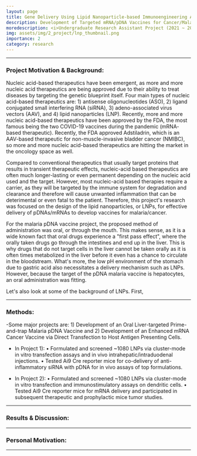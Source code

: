 ```yaml
---
layout: page
title: Gene Delivery Using Lipid Nanoparticle-based Immunoengineering Approach 
description: Development of Targeted mRNA/pDNA Vaccines for Cancer/Malaria Prevention and Protection 
moredescription: <i>Undergraduate Research Assistant Project (2021 ~ 2022)</i>
img: assets/img/2_project/lnp_thumbnail.png
importance: 2
category: research
---
```


---
### **Project Motivation & Background:**
Nucleic acid-based therapeutics have been emergent, as more and more nucleic acid therapeutics are being approved due to their
ability to treat diseases by targeting the genetic blueprint itself. Four main types of nucleic acid-based therapeutics are: 1) antisense
oligonucleotides (ASO), 2) ligand conjugated small interfering RNA (siRNA), 3) adeno-associated virus vectors (AAV), and 4) lipid nanoparticles (LNP).
Recently, more and more nucleic acid-based therapeutics have been approved by the FDA, the most famous being the two COVID-19 vaccines during the pandemic (mRNA-
based therapeutic). Recently, the FDA approved Adstiladrin, which is an AAV-based therapeutic for non-muscle-invasive bladder cancer (NMIBC), so more and more
nucleic acid-based therapeutics are hitting the market in the oncology space as well. 

Compared to conventional therapeutics that usually target proteins that results in transient therapeutic effects, nucleic-acid based therapeutics are often much
longer-lasting or even permanent depending on the nucleic acid used and the target. However, most nucleic-acid based therapies require a carrier, as they will be
targeted by the immune system for degradation and clearance and therefore will cause unwanted inflammation that can be deterimental or even fatal to the patient.
Therefore, this project's research was focused on the design of the lipid nanoparticles, or LNPs, for effective delivery of pDNAs/mRNAs to develop vaccines for malaria/cancer.

For the malaria pDNA vaccine project, the proposed method of administration was oral, or through the mouth. This makes sense, as it is a wide known fact that oral drugs experience a
"first pass effect", where the orally taken drugs go through the intestines and end up in the liver. This is why drugs that do not target cells in the liver cannot be taken
orally as it is often times metabolized in the liver before it even has a chance to circulate in the bloodstream. What's more, the low pH environment of the stomach due to
gastric acid also necessitates a delivery mechanism such as LNPs. However, because the target of the pDNA malaria vaccine is hepatocytes, an oral administration was fitting. 



Let's also look at some of the background of LNPs. First, 






---

### **Methods:**
-Some major projects are: 1) Development of an Oral Liver-targeted Prime-and-trap Malaria pDNA Vaccine and 2) Development of an Enhanced mRNA Cancer Vaccine via Direct Transfection to Host Antigen Presenting Cells.

- In Project 1):
• Formulated and screened ~1080 LNPs via cluster-mode in vitro transfection assays and in vivo intrahepatic/intraduodenal injections.
• Tested Ai9 Cre reporter mice for co-delivery of anti-inflammatory siRNA with pDNA for in vivo assays of top formulations. 

- In Project 2):
• Formulated and screened ~1080 LNPs via cluster-mode in vitro transfection and immunostimulatory assays on dendritic cells.
• Tested Ai9 Cre reporter mice for mRNA delivery and participated in subsequent therapeutic and prophylactic mice tumor studies.

---

### **Results & Discussion:**


---

### **Personal Motivation:**



---